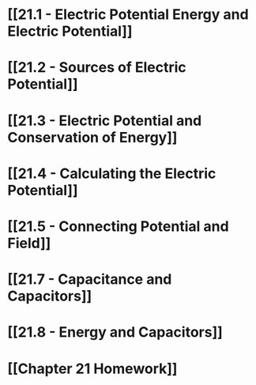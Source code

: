 # [[21.1 - Electric Potential Energy and Electric Potential]]

# [[21.2 - Sources of Electric Potential]]

# [[21.3 - Electric Potential and Conservation of Energy]]

# [[21.4 - Calculating the Electric Potential]]

# [[21.5 - Connecting Potential and Field]]

# [[21.7 - Capacitance and Capacitors]]

# [[21.8 - Energy and Capacitors]]

# [[Chapter 21 Homework]]
